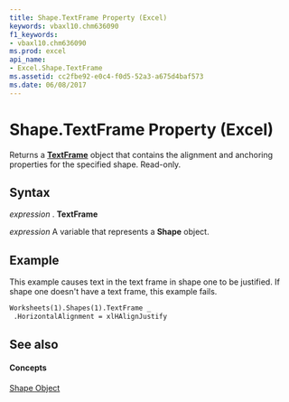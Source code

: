 ```yaml
---
title: Shape.TextFrame Property (Excel)
keywords: vbaxl10.chm636090
f1_keywords:
- vbaxl10.chm636090
ms.prod: excel
api_name:
- Excel.Shape.TextFrame
ms.assetid: cc2fbe92-e0c4-f0d5-52a3-a675d4baf573
ms.date: 06/08/2017
---
```



# Shape.TextFrame Property (Excel)

Returns a  **[TextFrame](Excel.TextFrame.md)** object that contains the alignment and anchoring properties for the specified shape. Read-only.


## Syntax

 _expression_ . **TextFrame**

 _expression_ A variable that represents a **Shape** object.


## Example

This example causes text in the text frame in shape one to be justified. If shape one doesn't have a text frame, this example fails.


```vb
Worksheets(1).Shapes(1).TextFrame _ 
 .HorizontalAlignment = xlHAlignJustify
```


## See also


#### Concepts


[Shape Object](Excel.Shape.md)

